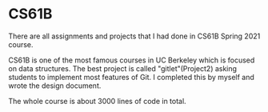 # CS61B

There are all assignments and projects that I had done in CS61B Spring 2021 course.

CS61B is one of the most famous courses in UC Berkeley which is focused on data structures. The best project is called "gitlet"(Project2) asking students to implement most features of Git. I completed this by myself and wrote the design document.

The whole course is about 3000 lines of code in total.
